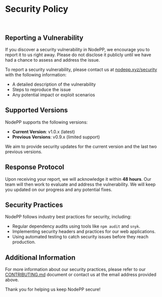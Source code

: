 # Security Policy <br><br>

## Reporting a Vulnerability

If you discover a security vulnerability in NodePP, we encourage you to report it to us right away. Please do not disclose it publicly until we have had a chance to assess and address the issue.

To report a security vulnerability, please contact us at [nodepp.xyz/security](https://nodepp.xyz/security) with the following information:

- A detailed description of the vulnerability
- Steps to reproduce the issue
- Any potential impact or exploit scenarios

## Supported Versions

NodePP supports the following versions:

- **Current Version**:   v1.0.x (latest)
- **Previous Versions**: v0.9.x (limited support)

We aim to provide security updates for the current version and the last two previous versions.

## Response Protocol

Upon receiving your report, we will acknowledge it within **48 hours**. Our team will then work to evaluate and address the vulnerability. We will keep you updated on our progress and any potential fixes.

## Security Practices

NodePP follows industry best practices for security, including:

- Regular dependency audits using tools like `npm audit` and `snyk`.
- Implementing security headers and practices for our web applications.
- Using automated testing to catch security issues before they reach production.

## Additional Information

For more information about our security practices, please refer to our [CONTRIBUTING.md](CONTRIBUTING.md) document or contact us at the email address provided above.

Thank you for helping us keep NodePP secure!